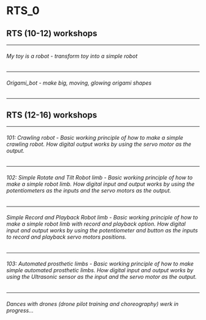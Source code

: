 # RTS_0

## RTS (10-12) workshops
-----------------------------------------------------------------------------
###### My toy is a robot - transform toy into a simple robot
-----------------------------------------------------------------------------
###### Origami_bot - make big, moving, glowing origami shapes
-----------------------------------------------------------------------------
## RTS (12-16) workshops
-----------------------------------------------------------------------------
###### 101: Crawling robot - Basic working principle of how to make a simple crawling robot. How digital output works by using the servo motor as the output.
-----------------------------------------------------------------------------
###### 102: Simple Rotate and Tilt Robot limb - Basic working principle of how to make a simple robot limb. How digital input and output works by using the potentiometers as the inputs and the servo motors as the output.
-----------------------------------------------------------------------------
###### Simple Record and Playback Robot limb - Basic working principle of how to make a simple robot limb with record and playback option. How digital input and output works by using the potentiometer and button as the inputs to record and playback servo motors positions.
-----------------------------------------------------------------------------
###### 103: Automated prosthetic limbs - Basic working principle of how to make simple automated prosthetic limbs. How digital input and output works by using the Ultrasonic sensor as the input and the servo motor as the output.
-----------------------------------------------------------------------------
###### Dances with drones (drone pilot training and choreography) werk in progress...
